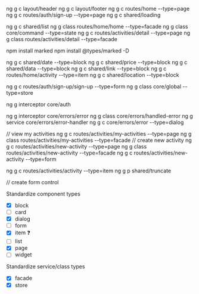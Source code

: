ng g c layout/header
ng g c layout/footer
ng g c routes/home --type=page
ng g c routes/auth/sign-up --type=page
ng g c shared/loading

ng g c shared/list
ng g class routes/home/home --type=facade
ng g class core/command --type=state
ng g c routes/activities/detail --type=page
ng g class routes/activities/detail --type=facade

npm install marked
npm install @types/marked -D

ng g c shared/date --type=block
ng g c shared/price --type=block
ng g c shared/data --type=block
ng g c shared/link --type=block
ng g c routes/home/activity --type=item
ng g c shared/location --type=block

ng g c routes/auth/sign-up/sign-up --type=form
ng g class core/global --type=store

ng g interceptor core/auth

ng g interceptor core/errors/error
ng g class core/errors/handled-error
ng g service core/errors/error-handler
ng g c core/errors/error --type=dialog

// view my activities
ng g c routes/activities/my-activities --type=page
ng g class routes/activities/my-activities --type=facade
// create new activity
ng g c routes/activities/new-activity --type=page
ng g class routes/activities/new-activity --type=facade
ng g c routes/activities/new-activity --type=form

ng g c routes/activities/activity --type=item
ng g p shared/truncate

// create form control

Standardize component types

- [x] block
- [ ] card
- [x] dialog
- [ ] form
- [x] item ❓
- [ ] list
- [x] page
- [ ] widget

Standardize service/class types

- [x] facade
- [x] store
